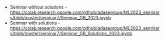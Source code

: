 * Seminar without solutions - https://colab.research.google.com/github/adasegroup/ML2023_seminars/blob/master/seminar7/Seminar_GB_2023.ipynb
* Seminar with solutions - https://colab.research.google.com/github/adasegroup/ML2023_seminars/blob/master/seminar7/Seminar_GB_Solutions_2023.ipynb
